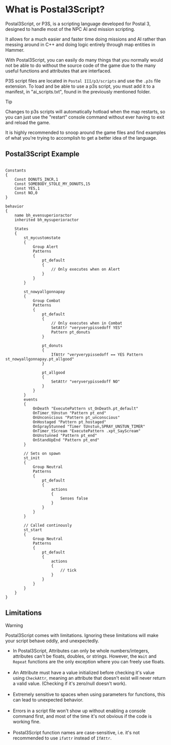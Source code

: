 # What is Postal3Script?

Postal3Script, or P3S, is a scripting language developed for Postal 3, designed to handle most of the NPC AI and mission scripting.

It allows for a much easier and faster time doing missions and AI rather than messing around in C++ and doing logic entirely through map entities in Hammer.

With Postal3Script, you can easily do many things that you normally would not be able to do without the source code of the game due to the many useful functions and attributes that are interfaced.

P3S script files are located in <code>Postal III/p3/scripts</code> and use the <code>.p3s</code> file extension. To load and be able to use a p3s script, you must add it to a manifest, in "ai_scripts.txt", found in the previously mentioned folder.

<div class="admonition tip">
<p class="admonition-title">Tip</p>
<p>Changes to p3s scripts will automatically hotload when the map restarts, so you can just use the "restart" console command without ever having to exit and reload the game.</p>
<p>It is highly recommended to snoop around the game files and find examples of what you're trying to accomplish to get a better idea of the language.</p>
</div>

## Postal3Script Example

<pre><code class="language-js">
Constants
{
	Const DONUTS_INCR,1
	Const SOMEBODY_STOLE_MY_DONUTS,15
	Const YES,1
	Const NO,0
}

behavior
{
	name bh_evensuperioractor
	inherited bh_mysuperioractor
	
	States
	{
		st_mycustomstate
		{
			Group Alert
			Patterns
			{
				pt_default
				{
					// Only executes when on Alert
				}
			}
		}
		
		st_nowyallgonnapay
		{
			Group Combat
			Patterns
			{
				pt_default
				{
					// Only executes when in Combat
					SetAttr	"veryverypissedoff YES"
					Pattern pt_donuts
				}
				
				pt_donuts
				{
					IfAttr "veryverypissedoff == YES Pattern st_nowyallgonnapay.pt_allgood"
				}
				
				pt_allgood
				{
					SetAttr	"veryverypissedoff NO"
				}
			}
		}
		events
		{
			OnDeath "ExecutePattern st_OnDeath.pt_default"
			OnTimer_tUnstun	"Pattern pt_end"
			OnUnconscious "Pattern pt_unconscious"
			OnHostaged "Pattern pt_hostaged"
			OnSprayStunned "Timer tUnstun,SPRAY_UNSTUN_TIMER"
			OnTimer_tScream "ExecutePattern .xpt_SayScream"
			OnUnstunned "Pattern pt_end"
			OnStandUpEnd "Pattern pt_end"
		}
		
		// Sets on spawn
		st_init
		{
			Group Neutral
			Patterns
			{
				pt_default
				{
					actions
					{
						Senses false
					}
				}
			}
		}
		
		// Called continously
		st_start
		{
			Group Neutral
			Patterns
			{
				pt_default
				{
					actions
					{
						// tick
					}
				}
			}
		}
	}
}
</code></pre>

## Limitations
<div class="admonition warning">
<p class="admonition-title">Warning</p>
<p id="limitations">Postal3Script comes with limitations. Ignoring these limitations will make your script behave oddly, and unexpectedly.</p>
<ul>
<li>In Postal3Script, Attributes can only be whole numbers/integers, attributes can't be floats, doubles, or strings. However, the <code>Wait</code> and <code>Repeat</code> functions are the only exception where you can freely use floats.</li>
<br>
<li>An Attribute must have a value initialized before checking it's value using <code>CheckAttr</code>, meaning an attribute that doesn't exist will never return a valid value. (Checking if it's zero/null doesn't work).</li>
<br>
<li>Extremely sensitive to spaces when using parameters for functions, this can lead to unexpected behavior.</li>
<br>
<li>Errors in a script file won't show up without enabling a console command first, and most of the time it's not obvious if the code is working fine.</li>
<br>
<li>Postal3Script function names are case-sensitive, i.e. it's not recommended to use <code>ifattr</code> instead of <code>IfAttr</code>.</li>
</ul>
</div>
<br>